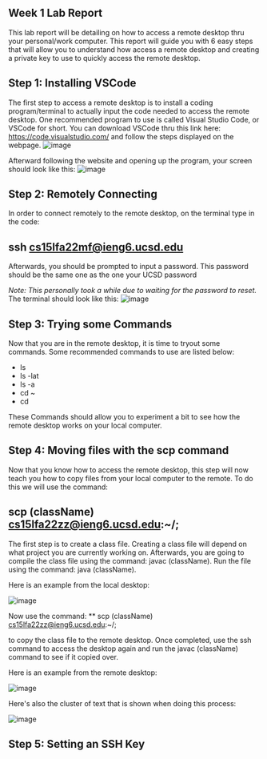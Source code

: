 ## Week 1 Lab Report

This lab report will be detailing on how to access a remote desktop thru your personal/work computer. This report will guide you with 6 easy steps that will allow you to understand how access a remote desktop and creating a private key to use to quickly access the remote desktop.

## **Step 1: Installing VSCode**
The first step to access a remote desktop is to install a coding program/terminal to actually input the code needed to access the remote desktop. One recommended program to use is called Visual Studio Code, or VSCode for short. You can download VSCode thru this link here: https://code.visualstudio.com/ and follow the steps displayed on the webpage.
![image](https://user-images.githubusercontent.com/114555448/193198553-1e4d4fd7-8435-444f-bdfa-92df42011e60.png)

Afterward following the website and opening up the program, your screen should look like this:
![image](https://user-images.githubusercontent.com/114555448/193198941-36a70bb3-bd09-4f0e-9888-4de631ce800d.png)
 
 ## **Step 2: Remotely Connecting**
 In order to connect remotely to the remote desktop, on the terminal type in the code:
 ## ssh cs15lfa22mf@ieng6.ucsd.edu
 Afterwards, you should be prompted to input a password. This password should be the same one as the one your UCSD password
 
 *Note: This personally took a while due to waiting for the password to reset.*
 The terminal should look like this:
 ![image](https://user-images.githubusercontent.com/114555448/193199982-5b5bcbbd-a152-436d-94d0-feed5d92a6b3.png)
 
 ## **Step 3: Trying some Commands**
 Now that you are in the remote desktop, it is time to tryout some commands. Some recommended commands to use are listed below:
 * ls
 * ls -lat
 * ls -a
 * cd ~
 * cd

These Commands should allow you to experiment a bit to see how the remote desktop works on your local computer.

## **Step 4: Moving files with the scp command**
Now that you know how to access the remote desktop, this step will now teach you how to copy files from your local computer to the remote. To do this we will use the command:
## scp (className) cs15lfa22zz@ieng6.ucsd.edu:~/;

The first step is to create a class file. Creating a class file will depend on what project you are currently working on. Afterwards, you are going to compile the class file using the command: javac (className). Run the file using the command: java (className).

Here is an example from the local desktop:

![image](https://user-images.githubusercontent.com/114555448/193203122-53871a67-669a-41a0-bbac-e5075cfb5fc7.png)

Now use the command:
** scp (className) cs15lfa22zz@ieng6.ucsd.edu:~/;

to copy the class file to the remote desktop. Once completed, use the ssh command to access the desktop again and run the javac (className) command to see if it copied over.

Here is an example from the remote desktop:

![image](https://user-images.githubusercontent.com/114555448/193203584-1d686de2-7344-4c07-a2c6-848e4d4fbcda.png)

Here's also the cluster of text that is shown when doing this process:

![image](https://user-images.githubusercontent.com/114555448/193203725-a1e137b6-6e83-44b6-9fd0-03c38451c5b7.png)

## **Step 5: Setting an SSH Key**
